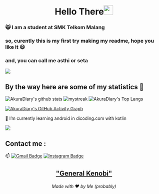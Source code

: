 <h1 align="center">Hello There<img src="https://github.com/souvikguria98/souvikguria98/blob/master/Hi.gif" width="30"> </h1>

### :smiley_cat: I am a student at SMK Telkom Malang

### so, curently this is my first try making my readme, hope you like it 😄
### and, you can call me asthi or seta

<a href="https://www.youtube.com/watch?v=dQw4w9WgXcQ"><img src="https://user-images.githubusercontent.com/73097560/115834477-dbab4500-a447-11eb-908a-139a6edaec5c.gif"></a>

## By the way here are some of my statistics 🚀
![AkuraDiary's github stats](https://github-readme-stats.vercel.app/api?username=AkuraDiary&show_icons=true&theme=tokyonight)
<img src="https://github-readme-streak-stats.herokuapp.com/?user=AkuraDiary&theme=tokyonight" alt="mystreak"/>
![AkuraDiary's Top Langs](https://github-readme-stats.vercel.app/api/top-langs/?username=AkuraDiary&theme=tokyonight&layout=compact)

[![AkuraDiary's GitHub Activity Graph](https://activity-graph.herokuapp.com/graph?username=AkuraDiary&theme=tokyonight)](https:github.com/AkuraDiary)

🌱 I’m currently learning android in dicoding.com with kotlin

<!--trap-->
<a href="https://www.youtube.com/watch?v=dQw4w9WgXcQ"><img src="https://user-images.githubusercontent.com/73097560/115834477-dbab4500-a447-11eb-908a-139a6edaec5c.gif"></a>

## Contact me : 
📫 [![Gmail Badge](https://img.shields.io/badge/-asthiseta@gmail.com-blue?style=flat-roundedrectangle&logo=Gmail&logoColor=white&link=mailto:asthiseta@gmail.com)](asthiseta@gmail.com)
[![Instagram Badge](https://img.shields.io/badge/-asthi_21_-E4405F?style=flat-roundedrectangle&logo=instagram&logoColor=white&link=https://www.instagram.com/asthi_21_/)](https://www.instagram.com/asthi_21_/)


<h2 align="center"><a href="https://youtu.be/frszEJb0aOo?t=4">"General Kenobi"</a></h2>
<h6 align="center">Made with ❤️ by Me (probably)</h6>
<!--
**AkuraDiary/AkuraDIary** is a ✨ _special_ ✨ repository because its `README.md` (this file) appears on your GitHub profile.

Here are some ideas to get you started:

- 🔭 I’m currently working on ...
- 🌱 I’m currently learning ...
- 👯 I’m looking to collaborate on ...
- 🤔 I’m looking for help with ...
- 💬 Ask me about ...
- 📫 How to reach me: ...
- 😄 Pronouns: ...
- ⚡ Fun fact: ...
-->
